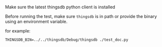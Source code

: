 Make sure the latest thingsdb python client is installed

Before running the test, make sure `thingsdb` is in path or provide the binary
using an environment variable.

for example:
```
THINGSDB_BIN=../../thingsdb/Debug/thingsdb ./test_doc.py
```